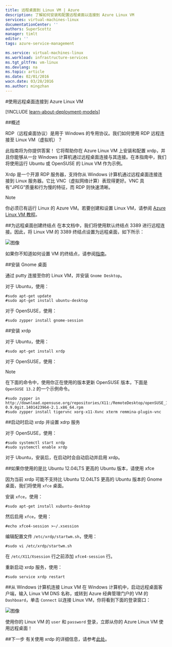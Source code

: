 ```yaml
---
title: 远程桌面到 Linux VM | Azure
description: 了解如何安装和配置远程桌面以连接到 Azure Linux VM
services: virtual-machines-linux
documentationCenter: ''
authors: SuperScottz
manager: timlt
editor: ''
tags: azure-service-management

ms.service: virtual-machines-linux
ms.workload: infrastructure-services
ms.tgt_pltfrm: vm-linux
ms.devlang: na
ms.topic: article
ms.date: 02/01/2016
wacn.date: 03/28/2016
ms.author: mingzhan
---
```


#使用远程桌面连接到 Azure Linux VM

[!INCLUDE [learn-about-deployment-models](../../includes/learn-about-deployment-models-classic-include.md)]

##概述

RDP（远程桌面协议）是用于 Windows 的专用协议。我们如何使用 RDP 远程连接至 Linux VM（虚拟机）？

此指南将为你提供答案！ 它将帮助你在 Azure Linux VM 上安装和配置 xrdp，并且你能够从一台 Windows 计算机通过远程桌面连接与其连接。在本指南中，我们将使用运行 Ubuntu 或 OpenSUSE 的 Linux VM 作为示例。

Xrdp 是一个开源 RDP 服务器，支持你从 Windows 计算机通过远程桌面连接连接到 Linux 服务器。它比 VNC（虚拟网络计算）表现得更好。VNC 具有“JPEG”质量和行为慢的特征，而 RDP 则快速清晰。

> [!NOTE]
>你必须已有运行 Linux 的 Azure VM。若要创建和设置 Linux VM，请参阅 [Azure Linux VM 教程](./virtual-machines-linux-classic-createportal.md)。

##为远程桌面创建终结点
在本文档中，我们将使用默认终结点 3389 进行远程连接。因此，将 Linux VM 的 3389 终结点设置为远程桌面，如下所示：

![图像](./media/virtual-machines-linux-classic-remote-desktop/no1.png)

如果你不知道如何设置 VM 的终结点，请参阅[指南](./virtual-machines-linux-classic-setup-endpoints.md)。

##安装 Gnome 桌面

通过 putty 连接至你的 Linux VM，并安装 `Gnome Desktop`。

对于 Ubuntu，使用：

```
#sudo apt-get update
#sudo apt-get install ubuntu-desktop
```

对于 OpenSUSE，使用：

```
#sudo zypper install gnome-session
```

##安装 xrdp

对于 Ubuntu，使用：

```
#sudo apt-get install xrdp
```

对于 OpenSUSE，使用：

> [!NOTE]
>在下面的命令中，使用你正在使用的版本更新 OpenSUSE 版本，下面是 `OpenSUSE 13.2` 的一个示例命令。

```
#sudo zypper in http://download.opensuse.org/repositories/X11:/RemoteDesktop/openSUSE_13.2/x86_64/xrdp-0.9.0git.1401423964-2.1.x86_64.rpm
#sudo zypper install tigervnc xorg-x11-Xvnc xterm remmina-plugin-vnc
```

##启动时启动 xrdp 并设置 xdrp 服务

对于 OpenSUSE，使用：

```
#sudo systemctl start xrdp
#sudo systemctl enable xrdp
```

对于 Ubuntu，安装后，在启动时会自动启动并启用 xrdp。

##如果你使用的是比 Ubuntu 12.04LTS 更高的 Ubuntu 版本，请使用 xfce

因为当前 xrdp 可能不支持比 Ubuntu 12.04LTS 更高的 Ubuntu 版本的 Gnome 桌面，我们将使用 `xfce` 桌面。

安装 `xfce`，使用：

```
#sudo apt-get install xubuntu-desktop
```

然后启用 `xfce`，使用：

```
#echo xfce4-session >~/.xsession
```

编辑配置文件 `/etc/xrdp/startwm.sh`，使用：

```
#sudo vi /etc/xrdp/startwm.sh   
```

在 `/etc/X11/Xsession` 行之前添加 `xfce4-session` 行。

重新启动 xrdp 服务，使用：

```
#sudo service xrdp restart
```

##从 Windows 计算机连接 Linux VM
在 Windows 计算机中，启动远程桌面客户端，输入 Linux VM DNS 名称，或转到 Azure 经典管理门户的 VM 的 `Dashboard`，单击 `Connect` 以连接 Linux VM，你将看到下面的登录窗口：

![图像](./media/virtual-machines-linux-classic-remote-desktop/no2.png)

使用你的 Linux VM 的 `user` 和 `password` 登录，立即从你的 Azure Linux VM 使用远程桌面！

##下一步
有关使用 xrdp 的详细信息，请参考[此处](http://www.xrdp.org/)。

<!---HONumber=79-->